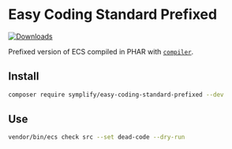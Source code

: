 # Easy Coding Standard Prefixed

[![Downloads](https://img.shields.io/packagist/dt/symplify/easy-coding-standard-prefixed.svg?style=flat-square)](https://packagist.org/packages/symplify/easy-coding-standard-prefixed)

Prefixed version of ECS compiled in PHAR with [`compiler`](https://github.com/Symplify/Symplify/tree/master/packages/EasyCodingStandard/compiler).

## Install

```bash
composer require symplify/easy-coding-standard-prefixed --dev
```

## Use

```bash
vendor/bin/ecs check src --set dead-code --dry-run
```
